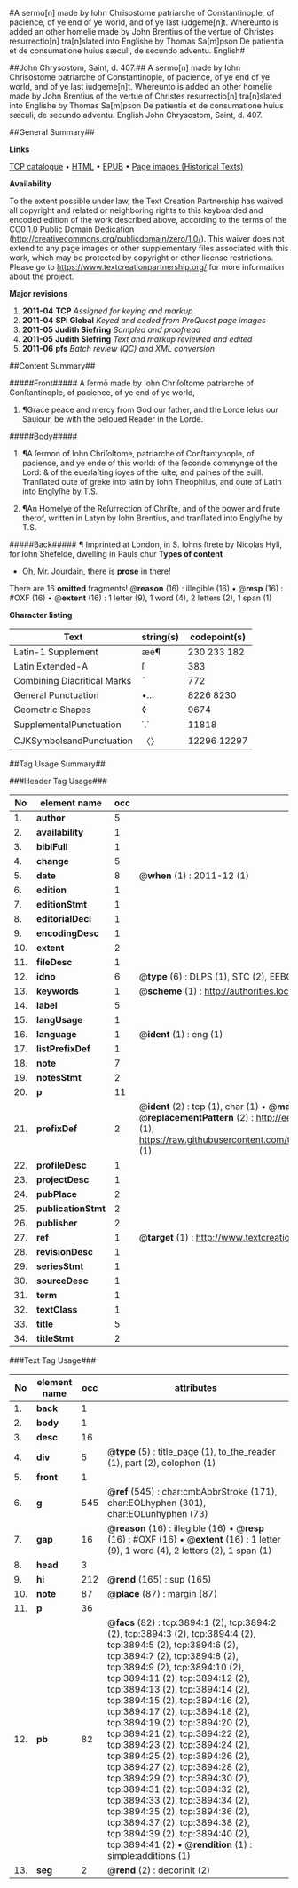 #A sermo[n] made by Iohn Chrisostome patriarche of Constantinople, of pacience, of ye end of ye world, and of ye last iudgeme[n]t. Whereunto is added an other homelie made by John Brentius of the vertue of Christes resurrectio[n] tra[n]slated into Englishe by Thomas Sa[m]pson De patientia et de consumatione huius sæculi, de secundo adventu. English#

##John Chrysostom, Saint, d. 407.##
A sermo[n] made by Iohn Chrisostome patriarche of Constantinople, of pacience, of ye end of ye world, and of ye last iudgeme[n]t. Whereunto is added an other homelie made by John Brentius of the vertue of Christes resurrectio[n] tra[n]slated into Englishe by Thomas Sa[m]pson
De patientia et de consumatione huius sæculi, de secundo adventu. English
John Chrysostom, Saint, d. 407.

##General Summary##

**Links**

[TCP catalogue](http://www.ota.ox.ac.uk/tcp/)  • 
[HTML](http://tei.it.ox.ac.uk/tcp/Texts-HTML/free/A04/A04511.html)  • 
[EPUB](http://tei.it.ox.ac.uk/tcp/Texts-EPUB/free/A04/A04511.epub) • 
[Page images (Historical Texts)](https://historicaltexts.jisc.ac.uk/eebo-99839468e)

**Availability**

To the extent possible under law, the Text Creation Partnership has waived all copyright and related or neighboring rights to this keyboarded and encoded edition of the work described above, according to the terms of the CC0 1.0 Public Domain Dedication (http://creativecommons.org/publicdomain/zero/1.0/). This waiver does not extend to any page images or other supplementary files associated with this work, which may be protected by copyright or other license restrictions. Please go to https://www.textcreationpartnership.org/ for more information about the project.

**Major revisions**

1. __2011-04__ __TCP__ *Assigned for keying and markup*
1. __2011-04__ __SPi Global__ *Keyed and coded from ProQuest page images*
1. __2011-05__ __Judith Siefring__ *Sampled and proofread*
1. __2011-05__ __Judith Siefring__ *Text and markup reviewed and edited*
1. __2011-06__ __pfs__ *Batch review (QC) and XML conversion*

##Content Summary##

#####Front#####
A ſermō made by Iohn Chriſoſtome patriarche of Conſtantinople, of pacience, of ye end of ye world, 
1. ¶Grace peace and mercy from God our father, and the Lorde Ieſus our Sauiour, be with the beloued Reader in the Lorde.

#####Body#####

1. ¶A ſermon of Iohn Chriſoſtome, patriarche of Conſtantynople, of pacience, and ye ende of this world: of the ſeconde commynge of the Lord: & of the euerlaſting ioyes of the iuſte, and paines of the euill. Tranſlated oute of greke into latin by Iohn Theophilus, and oute of Latin into Englyſhe by T.S.

1. ¶An Homelye of the Reſurrection of Chriſte, and of the power and frute therof, written in Latyn by Iohn Brentius, and tranſlated into Englyſhe by T.S.

#####Back#####
¶ Imprinted at London, in S. Iohns ſtrete by Nicolas Hyll, for Iohn Shefelde, dwelling in Pauls chur
**Types of content**

  * Oh, Mr. Jourdain, there is **prose** in there!

There are 16 **omitted** fragments! 
 @__reason__ (16) : illegible (16)  •  @__resp__ (16) : #OXF (16)  •  @__extent__ (16) : 1 letter (9), 1 word (4), 2 letters (2), 1 span (1)

**Character listing**


|Text|string(s)|codepoint(s)|
|---|---|---|
|Latin-1 Supplement|æé¶|230 233 182|
|Latin Extended-A|ſ|383|
|Combining             Diacritical Marks|̄|772|
|General Punctuation|•…|8226 8230|
|Geometric Shapes|◊|9674|
|SupplementalPunctuation|⸪|11818|
|CJKSymbolsandPunctuation|〈〉|12296 12297|

##Tag Usage Summary##

###Header Tag Usage###

|No|element name|occ|attributes|
|---|---|---|---|
|1.|__author__|5||
|2.|__availability__|1||
|3.|__biblFull__|1||
|4.|__change__|5||
|5.|__date__|8| @__when__ (1) : 2011-12 (1)|
|6.|__edition__|1||
|7.|__editionStmt__|1||
|8.|__editorialDecl__|1||
|9.|__encodingDesc__|1||
|10.|__extent__|2||
|11.|__fileDesc__|1||
|12.|__idno__|6| @__type__ (6) : DLPS (1), STC (2), EEBO-CITATION (1), PROQUEST (1), VID (1)|
|13.|__keywords__|1| @__scheme__ (1) : http://authorities.loc.gov/ (1)|
|14.|__label__|5||
|15.|__langUsage__|1||
|16.|__language__|1| @__ident__ (1) : eng (1)|
|17.|__listPrefixDef__|1||
|18.|__note__|7||
|19.|__notesStmt__|2||
|20.|__p__|11||
|21.|__prefixDef__|2| @__ident__ (2) : tcp (1), char (1)  •  @__matchPattern__ (2) : ([0-9\-]+):([0-9IVX]+) (1), (.+) (1)  •  @__replacementPattern__ (2) : http://eebo.chadwyck.com/downloadtiff?vid=$1&page=$2 (1), https://raw.githubusercontent.com/textcreationpartnership/Texts/master/tcpchars.xml#$1 (1)|
|22.|__profileDesc__|1||
|23.|__projectDesc__|1||
|24.|__pubPlace__|2||
|25.|__publicationStmt__|2||
|26.|__publisher__|2||
|27.|__ref__|1| @__target__ (1) : http://www.textcreationpartnership.org/docs/. (1)|
|28.|__revisionDesc__|1||
|29.|__seriesStmt__|1||
|30.|__sourceDesc__|1||
|31.|__term__|1||
|32.|__textClass__|1||
|33.|__title__|5||
|34.|__titleStmt__|2||


###Text Tag Usage###

|No|element name|occ|attributes|
|---|---|---|---|
|1.|__back__|1||
|2.|__body__|1||
|3.|__desc__|16||
|4.|__div__|5| @__type__ (5) : title_page (1), to_the_reader (1), part (2), colophon (1)|
|5.|__front__|1||
|6.|__g__|545| @__ref__ (545) : char:cmbAbbrStroke (171), char:EOLhyphen (301), char:EOLunhyphen (73)|
|7.|__gap__|16| @__reason__ (16) : illegible (16)  •  @__resp__ (16) : #OXF (16)  •  @__extent__ (16) : 1 letter (9), 1 word (4), 2 letters (2), 1 span (1)|
|8.|__head__|3||
|9.|__hi__|212| @__rend__ (165) : sup (165)|
|10.|__note__|87| @__place__ (87) : margin (87)|
|11.|__p__|36||
|12.|__pb__|82| @__facs__ (82) : tcp:3894:1 (2), tcp:3894:2 (2), tcp:3894:3 (2), tcp:3894:4 (2), tcp:3894:5 (2), tcp:3894:6 (2), tcp:3894:7 (2), tcp:3894:8 (2), tcp:3894:9 (2), tcp:3894:10 (2), tcp:3894:11 (2), tcp:3894:12 (2), tcp:3894:13 (2), tcp:3894:14 (2), tcp:3894:15 (2), tcp:3894:16 (2), tcp:3894:17 (2), tcp:3894:18 (2), tcp:3894:19 (2), tcp:3894:20 (2), tcp:3894:21 (2), tcp:3894:22 (2), tcp:3894:23 (2), tcp:3894:24 (2), tcp:3894:25 (2), tcp:3894:26 (2), tcp:3894:27 (2), tcp:3894:28 (2), tcp:3894:29 (2), tcp:3894:30 (2), tcp:3894:31 (2), tcp:3894:32 (2), tcp:3894:33 (2), tcp:3894:34 (2), tcp:3894:35 (2), tcp:3894:36 (2), tcp:3894:37 (2), tcp:3894:38 (2), tcp:3894:39 (2), tcp:3894:40 (2), tcp:3894:41 (2)  •  @__rendition__ (1) : simple:additions (1)|
|13.|__seg__|2| @__rend__ (2) : decorInit (2)|
